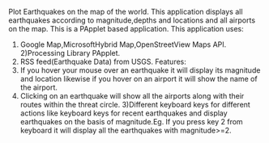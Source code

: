Plot Earthquakes on the map of the world. This application displays all earthquakes according to magnitude,depths and locations and all airports on the map.
This is a PApplet based application.
This application uses:
1) Google Map,MicrosoftHybrid Map,OpenStreetView Maps API.
2)Processing Library PApplet.
3) RSS feed(Earthquake Data) from USGS.
Features:
1) If you hover your mouse over an earthquake it will display its magnitude and location likewise if you hover on an airport it will show the name of the airport.
2) Clicking on an earthquake will show all the airports along with their routes within the threat circle.
3)Different keyboard keys for different actions like keyboard keys for recent earthquakes and display earthquakes on the basis of magnitude.Eg. If you press key 2 from keyboard it will display all the earthquakes with magnitude>=2.
